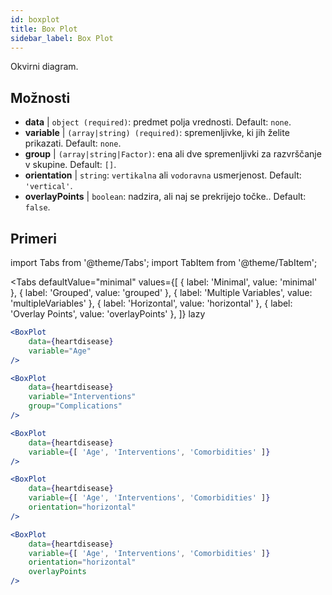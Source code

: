 ```yaml
---
id: boxplot
title: Box Plot
sidebar_label: Box Plot
---
```


Okvirni diagram.

## Možnosti

* __data__ | `object (required)`: predmet polja vrednosti. Default: `none`.
* __variable__ | `(array|string) (required)`: spremenljivke, ki jih želite prikazati. Default: `none`.
* __group__ | `(array|string|Factor)`: ena ali dve spremenljivki za razvrščanje v skupine. Default: `[]`.
* __orientation__ | `string`: `vertikalna` ali `vodoravna` usmerjenost. Default: `'vertical'`.
* __overlayPoints__ | `boolean`: nadzira, ali naj se prekrijejo točke.. Default: `false`.


## Primeri

import Tabs from '@theme/Tabs';
import TabItem from '@theme/TabItem';

<Tabs
    defaultValue="minimal"
    values={[
        { label: 'Minimal', value: 'minimal' },
        { label: 'Grouped', value: 'grouped' },
        { label: 'Multiple Variables', value: 'multipleVariables' },
        { label: 'Horizontal', value: 'horizontal' },
        { label: 'Overlay Points', value: 'overlayPoints' },
    ]}
    lazy
>

<TabItem value="minimal">

```jsx live
<BoxPlot 
    data={heartdisease} 
    variable="Age"
/>
```

</TabItem>

<TabItem value="grouped">

```jsx live
<BoxPlot 
    data={heartdisease} 
    variable="Interventions"
    group="Complications"
/>
```

</TabItem>

<TabItem value="multipleVariables">

```jsx live
<BoxPlot 
    data={heartdisease} 
    variable={[ 'Age', 'Interventions', 'Comorbidities' ]}
/>
```

</TabItem>

<TabItem value="horizontal">

```jsx live
<BoxPlot 
    data={heartdisease} 
    variable={[ 'Age', 'Interventions', 'Comorbidities' ]}
    orientation="horizontal"
/>
```

</TabItem>

<TabItem value="overlayPoints">

```jsx live
<BoxPlot 
    data={heartdisease} 
    variable={[ 'Age', 'Interventions', 'Comorbidities' ]}
    orientation="horizontal"
    overlayPoints
/>
```

</TabItem>

</Tabs>
